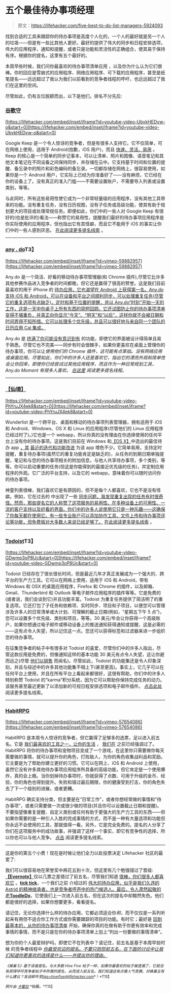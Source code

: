 # 五个最佳待办事项经理

> 原文：<https://lifehacker.com/five-best-to-do-list-managers-5924093>

找到合适的工具来跟踪你的待办事项是高度个人化的，一个人的最好就是另一个人的垃圾——但是有一些比其他人更好。最好的提供了伟大的同步和日程安排选项，伟大的应用程序，通知和提醒，或者只是功能和灵活性的正确组合，使其易于保持有序。根据你的提名，这里有五个最好的。



本周早些时候，我们问你最喜欢的待办事项清单应用 ，以及你为什么认为它们很棒。你的回应是雪崩式的应用程序、网络应用程序、可下载的应用程序，甚至是纸笔提名——远远超过了我认为我们以前看到的竞争者线程的呼吁，也远远超过了我们在这里的空间。

尽管如此，仍有五位脱颖而出，以下是他们，排名不分先后:

### [谷歌守](https://keep.google.com/)

 [https://lifehacker.com/embed/inset/iframe?id=youtube-video-UbvkHEDvw-o&start=0](https://lifehacker.com/embed/inset/iframe?id=youtube-video-UbvkHEDvw-o&start=0) 

Google Keep 是一个令人惊讶的竞争者，但是有很多人支持它。它不仅简单，可在网络上使用，适用于 Android(抱歉，iOS 用户)，而且 [快速、灵活、易用](https://lifehacker.com/not-just-another-notes-app-why-you-should-use-google-k-509256637) 。Keep 的核心是一个简单的同步记事本，可以让清单、照片和图像、语音笔记和其他文本笔记在不同设备之间保持同步，并存储在云中。它支持基于时间和位置的提醒、备忘录中的照片和彩色编码的备忘录。一切都存储在网络上，很容易使用，如果你是一个 Android 用户，它实际上已经为你准备好了——没有麻烦，它已经在你的设备上了。没有真正的准入门槛——不需要设置账户，不需要导入列表或设置类别，等等。

与此同时，所有这些易用性使它成为一个非常轻量级的应用程序，没有其他工具带来的功能。没有重复任务，没有日历视图，没有子任务或高级功能，使其有助于规划更大的项目或处理常规任务。即便如此，你们中的一些人对 Google Keep 有很好的(也是批评的)看法——称赞它的易用性，提醒我们最好的待办事项应用程序是你实际使用的应用程序，但也指出它有其怪癖，而且它不能用于 iOS 的事实让你们中的一些人感到厌恶。 [在此阅读更多提名线索](https://lifehacker.com/http-res-cloudinary-com-gawker-media-image-upload-v13-1542915066) 。

* * *

### [any . do](http://www.any.do/anydo)T3】

 [https://lifehacker.com/embed/inset/iframe?id=vimeo-59882957](https://lifehacker.com/embed/inset/iframe?id=vimeo-59882957) 

Any.do 是一个简洁、好看的移动待办事项管理器(和 Chrome 插件),尽管它比许多其他参赛作品进入竞争者的时间都晚，但它还是赢得了很高的赞誉。这是我们目前最喜欢的用于 iPhone 的 [待办应用，它也渴望在 Android 上获得第一名。Any.do 支持 iOS 和 Android，可以在设备和平台之间顺利同步，可以处理重复任务(尽管它的重复选项有点缺乏)，定时和基于位置的提醒，并以 Any.do“时刻”开始一天的工作，这是一天中你桌子上所有东西的简短回顾。它还试图防止你的待办事项清单变得不堪重负，并真正向你显示“今天”、“明天”和“以后”，这样你就不会被日期和时间弄得不知所措。它可以处理多个优先级，并且可以很好地与来自同一个团队的日历应用 Cal 集成。](https://lifehacker.com/the-best-to-do-app-for-iphone-5851313)

Any.do 是 [挤满了你可能没有意识到有](https://lifehacker.com/the-coolest-extra-features-in-any-do-509407362) 的功能，即使它的界面被设计得简单且易于熟悉。尽管它也不完美——同步有时会很棘手，如果你更喜欢在桌面上管理你的待办事项，你可以让*使用他们的 Chrome 插件，这可能有点笨拙。没有网络应用或桌面应用。尽管如此，你们中的许多人还是喜欢它，指出它的漂亮外观和简单性会让你回来，即使你已经尝试过其他应用程序，而且作为一种日常规划工具，Any.do Moment 有很多人喜欢。 [在这里](http://lifehacker.com/vote-any-do-why-im-shocked-i-havent-seen-this-on-here-1543001651) 阅读更多提名线程。*

* * *

### [【仙境】](http://wunderlist.com/)

 [https://lifehacker.com/embed/inset/iframe?id=youtube-video-PhYruJX4ek8&start=0](https://lifehacker.com/embed/inset/iframe?id=youtube-video-PhYruJX4ek8&start=0) 

Wunderlist 是一个跨平台、桌面和移动的待办事项列表管理器，拥有适用于 iOS 和 Android、Windows、OS X 和 Linux 的应用程序(尽管他们的 Linux 应用程序已经过时了)。)它也是一个 webapp，所以你真的没有理由在你选择使用的任何平台上没有你的待办事项。这是我们目前在 Windows 和[【OS X】](http://lifehacker.com/the-best-to-do-app-for-mac-os-x-5850509)中选出的最佳待办 app [，其](https://lifehacker.com/the-best-to-do-app-for-windows-5850928) [最近的迭代和功能改进](http://lifehacker.com/wunderlist-2-brings-recurring-items-shared-to-dos-not-5969253) 为该 app 增色不少。它简单易用，支持定时提醒，重复待办事项(虽然它的重复功能肯定是缺乏的)，从任务的到期日期单独提醒，笔记和与您的待办事项相关的附加信息，与他人共享待办事项，多个类别，等等。你可以启动重要的任务(但这是你能得到的最接近优先级的任务)，并定制应用程序的外观。它广泛的平台支持，以及它的 webapp，意味着你可以随时访问你的待办事项。

神童列表很棒，我们喜欢它是有原因的，但不是每个人都喜欢，它也不是没有怪癖。例如，它在过去的 中出现了一些 [同步问题，我发现重复出现的任务有时很奇怪。然而，那些提名它的人称赞了这项服务的易用性、在多种设备上的可用性、一流的客户支持以及好看的界面。你们中的许多人说使用它只是一种乐趣——这确保了你每天都在使用它。有一些专业账户可以添加协作工具、文件上传和待办事项评论等功能，但免费版对大多数人来说已经足够了。](https://lifehacker.com/how-to-fix-the-recent-syncing-issues-in-wunderlist-1166207985) [在此阅读更多提名线索](http://lifehacker.com/vote-wunderlist-why-its-on-ios-android-and-its-a-we-1542917344) 。

* * *

### [Todoist](http://todoist.com/)T3】

 [https://lifehacker.com/embed/inset/iframe?id=youtube-video-GDwmp3oP8Uc&start=0](https://lifehacker.com/embed/inset/iframe?id=youtube-video-GDwmp3oP8Uc&start=0) 

Todoist 已经存在了很长很长时间，但是最近几年才真正发展成为一个强大的、跨平台的生产力工具。它可以在网络上使用，适用于 iOS 和 Android，带有 Windows 和 OSX 的桌面应用程序，Firefox 和 Chrome 的插件，以及邮箱、Gmail、Thunderbird 和 Outlook 等电子邮件应用程序的插件等等。它是免费的(或者说，我们会谈到它)并且功能丰富。Todoist 为重复任务提供了简洁明了的重复选项。它还打包了子任务和依赖项、实时同步、项目和子项目，以便您可以管理涉及许多人的日常清单或大计划、可理解的截止日期(例如，“星期五下午 5 点”)，您可以设置多个优先级、类别和项目，等等。30 美元/年会让你获得一个高级账户，如果你想通过电子邮件或移动设备上的推送通知获得通知或提醒，这是必需的——这有点令人失望，所以记住这一点。您还可以获得标签和过滤器来进一步组织您的待办事项。

在征集竞争者的帖子中有很多对 Todoist 的喜爱，尽管你们中的许多人指出，尽管这款应用是免费的，但像通知这样的基本功能 30 美元有点令人失望，这让你避而远之(尽管 [他们以销售](https://stacksocial.kinja.com/get-1-year-of-todoist-premium-for-13-99-over-50-off-1178639680) 而闻名)。尽管如此，Todoist 的功能集还是令人印象深刻，并且与综述中的许多其他功能集不相上下(甚至更高)。事实上，它几乎可以在任何平台上使用，并且在所有平台上看起来都很好，这很有帮助，你们中的许多人特别称赞 Todoist 的“karma”积分系统，因为它可以帮助你保持完成任务的动力。该服务甚至最近更新了以添加新的可视日程安排选项和电子邮件插件。 [点击此处](http://lifehacker.com/vote-todoist-why-lightweight-multi-platform-todo-lis-1542930847) 阅读更多提名线索。

* * *

### [HabitRPG](https://habitrpg.com/static/front)

 [https://lifehacker.com/embed/inset/iframe?id=vimeo-57654086](https://lifehacker.com/embed/inset/iframe?id=vimeo-57654086) 

HabitRPG 是本周令人惊讶的竞争者，但它赢得了足够多的选票，足以进入前五名。它是 [我们最喜欢的工具之一，让你的生活](https://lifehacker.com/the-best-tools-to-productively-gamify-every-aspect-of-1531404316) ， [我们在](http://lifehacker.com/habitrpg-turns-better-behavior-into-a-game-of-survival-5976476) 之前已经强调过了。HabitRPG 将你的待办事项和宠物项目变成了一个游戏，在这里你只需要做你每天需要做的事情，就可以提升你的角色，打败敌人，为你的角色收集战利品和奖励。它主要是为了帮助你建立更好的习惯。它可以在网上、iOS 和 Android 上使用，虽然它没有许多其他待办事项应用程序所具备的高级功能，但它肯定是一个使用爆炸，真的会上瘾。当你划掉待办事项时，你就获得了点数、可用于升级的金币、经验，你的角色也得到提升。失败和错过最后期限，你的健康受到打击，你的角色失去了下一个级别的进展，或者更糟。

HabitRPG 确实支持分类，但主要是在“日常工作”，或者你想经常做的事情和“待办事项”，或者只需要做一次或很少做的项目(并且你可以设置截止日期和提醒)。不要指望像重复提醒、自定义类别或任何有助于更强大的生产力工具的东西——但如果你需要的是一种引人入胜的完成事情的方式，而不是一种有大量选项和功能但你永远不会使用的工具，那就值得一看。另外，它是完全免费的。提名的人分享了你们在这项服务中的成功故事，并强调了这样一个事实，即它有竞争性的选择，所以你也可以与他人竞争。 [点击](https://lifehacker.com/1542949556) 阅读更多提名线索。

* * *

这是你的第五个小费！现在是时候让他们全力以赴投票决定 Lifehacker 社区的最爱了:

我们可以很容易地在荣誉奖中再花五到十次，但这里有几个勉强错过了晋级:[**【Evernote】**](http://www.evernote.com/)仅以几票之差错过了前五名，尽管我们知道 [很棒，你们很多人都喜欢它](https://lifehacker.com/ive-been-using-evernote-all-wrong-heres-why-its-actual-5989980) 。[**tick tick**](https://ticktick.com/)，一个我们之前 介绍过的 [伟大的待办应用，似乎是我们久违的 Astrid 的精神继承者，也是竞争者呼声中的热门候选人。最后，令人肃然起敬的老](http://lifehacker.com/ticktick-is-a-syncing-to-do-app-with-flexible-schedulin-724481016)[**ToodleDo**](http://www.toodledo.com/)，它使我们上一次进入前五名，但在这次的提名中却黯然失色。他们都是很好的选择，如果你想要更多，看看提名。

请记住，无论你选择什么样的待办应用，它都必须适合你*和*，而不仅仅是一系列听起来有用但不适合你工作方式或你需要跟踪的项目的功能。有时它；最好是 [回到最基本的，从你的待办事项清单](https://lifehacker.com/back-to-basics-how-to-simplify-your-to-do-list-and-mak-5954123) 开始，确保你真的在做有助于你更有效率和完成事情的事情，而不是只是在你的待办事项清单上加上“列出一份要做的事情清单”。

想为你的个人最爱辩护吗，即使它不在列表中？请记住，前五名是基于本周早些时候 的竞争者线程中 [*你最受欢迎的提名。不要只抱怨前五名，在下面的讨论中让我们知道你更喜欢的选择是什么——并提出你的理由。*](https://lifehacker.com/whats-the-best-to-do-list-manager-1542661877)

<small>*《蜂巢 5》基于读者提名。与大多数 Hive Five 帖子一样，如果你最喜欢的帖子被遗漏了，它就没有获得呼吁竞争者帖子中所需的提名，从而进入前五名。我们知道这有点像人气竞赛。对蜂巢五有什么建议？发送邮件至*</small>[<small>*tips+hivefive@lifehacker.com*</small>](mailto:tips+hivefive@lifehacker.com)<small>*！*T15】</small>

<small>*照片由*</small> [<small>*卡蜜拉*</small>](http://www.flickr.com/photos/milla_oliiveira/12057800506/) <small>*拍摄。*T15】</small>